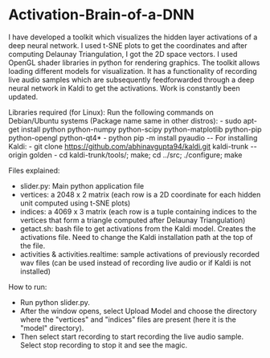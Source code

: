 # Activation-Brain-of-a-DNN

I have developed a toolkit which visualizes the hidden layer activations of a deep neural network. I used t-SNE plots to get the coordinates and after computing Delaunay Triangulation, I got the 2D space vectors. I used OpenGL shader libraries in python for rendering graphics. The toolkit allows loading different models for visualization. It has a functionality of recording live audio samples which are subsequently feedforwarded through a deep neural network in Kaldi to get the activations.
Work is constantly been updated.

Libraries required (for Linux):
	Run the following commands on Debian/Ubuntu systems (Package name same in other distros):
	- sudo apt-get install python python-numpy python-scipy python-matplotlib python-pip python-opengl python-qt4*
	- python pip -m install pyaudio
-- For installing Kaldi:
	- git clone https://github.com/abhinavgupta94/kaldi.git kaldi-trunk --origin golden
	- cd kaldi-trunk/tools/; make; cd ../src; ./configure; make


Files explained:
- slider.py: Main python application file
- vertices: a 2048 x 2 matrix (each row is a 2D coordinate for each hidden unit computed using t-SNE plots)
- indices: a 4069 x 3 matrix (each row is a tuple containing indices to the vertices that form a triangle computed after Delaunay Triangulation)
- getact.sh: bash file to get activations from the Kaldi model. Creates the activations file. Need to change the Kaldi installation path at the top of the file.
- activities & activities.realtime: sample activations of previously recorded wav files (can be used instead of recording live audio or if Kaldi is not installed)

How to run:
- Run python slider.py.
- After the window opens, select Upload Model and choose the directory where the "vertices" and "indices" files are present (here it is the "model" directory). 
- Then select start recording to start recording the live audio sample. Select stop recording to stop it and see the magic.
